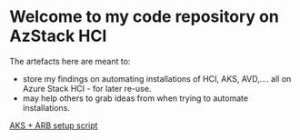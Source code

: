 # Welcome to my code repository on AzStack HCI

The artefacts here are meant to:
- store my findings on automating installations of HCI, AKS, AVD,.... all on Azure Stack HCI - for later re-use.
- may help  others to grab ideas from when trying to automate installations.

[AKS + ARB setup script](/AKS/AKS%2BARB.ps1)